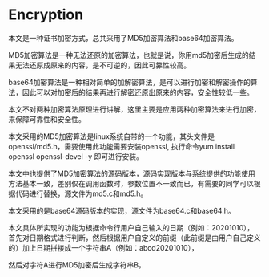 # Encryption
本文是一种证书加密方式，总共采用了MD5加密算法和base64加密算法。

MD5加密算法是一种无法还原的加密算法，也就是说，你用md5加密后生成的结果无法还原成原来的内容，是不可逆的，因此可靠性较高。

base64加密算法是一种相对简单的加解密算法，是可以进行加密和解密操作的算法，因此可以对加密后的结果再进行解密还原出原来的内容，安全性较低一些。

本文不对两种加密算法原理进行讲解，这里主要是应用两种加密算法来进行加密，来保障可靠性和安全性。

本文采用的MD5加密算法是linux系统自带的一个功能，其头文件是openssl/md5.h，需要使用此功能需要安装openssl, 执行命令yum install openssl openssl-devel -y 即可进行安装。

本文中也提供了MD5加密算法的源码版本，源码实现版本与系统提供的功能使用方法基本一致，差别仅在调用函数时，参数位置不一致而已，有需要的同学可以根据代码进行替换，源文件为md5.c和md5.h。

本文采用的是base64源码版本的实现，源文件为base64.c和base64.h。

本文具体所实现的功能为根据命令行用户自己输入的日期（例如：20201010），首先对日期格式进行判断，然后根据用户自定义的前缀（此前缀是由用户自己定义的）加上日期拼接成一个字符串A（例如：abcd20201010），

然后对字符A进行MD5加密后生成字符串B，

